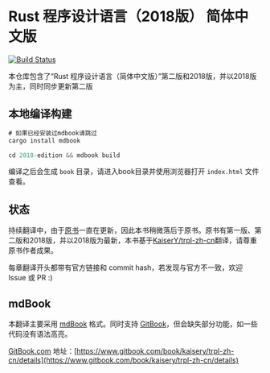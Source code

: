 # Rust 程序设计语言（2018版） 简体中文版

[![Build Status](https://travis-ci.org/Turing-Chu/trpl-zh-cn.svg?branch=turing)](https://travis-ci.org/Turing-Chu/trpl-zh-cn)

本仓库包含了“Rust 程序设计语言（简体中文版）”第二版和2018版，并以2018版为主，同时同步更新第二版

## 本地编译构建

```rust
# 如果已经安装过mdbook请跳过
cargo install mdbook

cd 2018-edition && mdbook build
```
编译之后会生成 `book` 目录，请进入book目录并使用浏览器打开 `index.html` 文件查看。

## 状态

持续翻译中，由于[原书](https://github.com/rust-lang/book)一直在更新，因此本书稍微落后于原书。原书有第一版、第二版和2018版，并以2018版为最新，本书基于[KaiserY/trpl-zh-cn](https://github.com/KaiserY/trpl-zh-cn)翻译，请尊重原书作者成果。

每章翻译开头都带有官方链接和 commit hash，若发现与官方不一致，欢迎 Issue 或 PR :)


## mdBook

本翻译主要采用 [mdBook](https://github.com/rust-lang-nursery/mdBook) 格式。同时支持 [GitBook](https://github.com/GitbookIO/gitbook)，但会缺失部分功能，如一些代码没有语法高亮。

[GitBook.com](https://www.gitbook.com/) 地址：[https://www.gitbook.com/book/kaisery/trpl-zh-cn/details](https://www.gitbook.com/book/kaisery/trpl-zh-cn/details)
